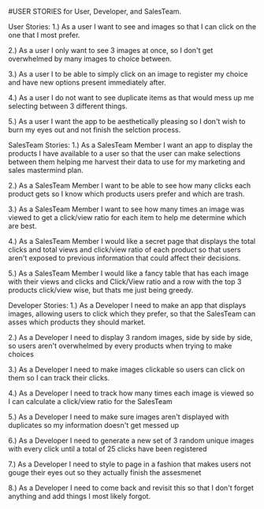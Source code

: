 #USER STORIES for User, Developer, and SalesTeam.

User Stories:
1.) As a user I want to see and images so that I can click on the one that I most prefer. 

2.) As a user I only want to see 3 images at once, so I don't get overwhelmed by many images to choice between.  

3.) As a user I to be able to simply click on an image to register my choice and have new options present immediately after.

4.) As a user I do not want to see duplicate items as that would mess up me selecting between 3 different things. 

5.) As a user I want the app to be aesthetically pleasing so I don't wish to burn my eyes out and not finish the selction process. 


SalesTeam Stories:
1.) As a SalesTeam Member I want an app to display the products I have available to a user so that the user can make selections between them helping me harvest their data to use for my marketing and sales mastermind plan. 

2.) As a SalesTeam Member I want to be able to see how many clicks each product gets so I know which products users prefer and which are trash. 

3.) As a SalesTeam Member I want to see how many times an image was viewed to get a click/view ratio for each item to help me determine which are best.

4.) As a SalesTeam Member I would like a secret page that displays the total clicks and total views and click/view ratio of each product so that users aren't exposed to previous information that could affect their decisions.

5.) As a SalesTeam Member I would like a fancy table that has each image with their views and clicks and Click/View ratio and a row with the top 3 products click/view wise, but thats me just being greedy. 

Developer Stories:
1.) As a Developer I need to make an app that displays images, allowing users to click which they prefer, so that the SalesTeam can asses which products they should market.

2.) As a Developer I need to display 3 random images, side by side by side, so users aren't overwhelmed by every products when trying to make choices

3.) As a Developer I need to make images clickable so users can click on them so I can track their clicks.

4.) As a Developer I need to track how many times each image is viewed so I can calculate a click/view ratio for the SalesTeam

5.) As a Developer I need to make sure images aren't displayed with duplicates so my information doesn't get messed up

6.) As a Developer I need to generate a new set of 3 random unique images with every click until a total of 25 clicks have been registered

7.) As a Developer I need to style to page in a fashion that makes users not gouge their eyes out so they actually finish the assesmenet

8.) As a Developer I need to come back and revisit this so that I don't forget anything and add things I most likely forgot.  

